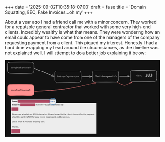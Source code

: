 +++
date = '2025-09-02T10:35:18-07:00'
draft = false
title = 'Domain Squatting, BEC, Fake Invoices...oh my'
+++

About a year ago I had a friend call me with a minor concern. They worked for a
reputable general contractor that worked with some very high-end clients.
Incredibly wealthy is what that means. They were wondering how an email could
appear to have come from one of the managers of the company requesting payment
from a client. This piqued my interest. Honestly I had a hard time wrapping my
head around the circumstances, as the timeline was not explained well. I will
attempt to do a better job explaining it below:

![The email in question](./theEmail.png)
